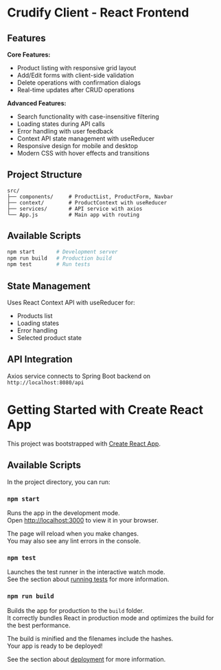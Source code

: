 # Crudify Client - React Frontend

## Features

**Core Features:**
- Product listing with responsive grid layout
- Add/Edit forms with client-side validation
- Delete operations with confirmation dialogs
- Real-time updates after CRUD operations

**Advanced Features:**
- Search functionality with case-insensitive filtering
- Loading states during API calls
- Error handling with user feedback
- Context API state management with useReducer
- Responsive design for mobile and desktop
- Modern CSS with hover effects and transitions

## Project Structure

```
src/
├── components/     # ProductList, ProductForm, Navbar
├── context/        # ProductContext with useReducer
├── services/       # API service with axios
└── App.js          # Main app with routing
```

## Available Scripts

```bash
npm start       # Development server
npm run build   # Production build
npm test        # Run tests
```

## State Management

Uses React Context API with useReducer for:
- Products list
- Loading states
- Error handling
- Selected product state

## API Integration

Axios service connects to Spring Boot backend on `http://localhost:8080/api`

# Getting Started with Create React App

This project was bootstrapped with [Create React App](https://github.com/facebook/create-react-app).

## Available Scripts

In the project directory, you can run:

### `npm start`

Runs the app in the development mode.\
Open [http://localhost:3000](http://localhost:3000) to view it in your browser.

The page will reload when you make changes.\
You may also see any lint errors in the console.

### `npm test`

Launches the test runner in the interactive watch mode.\
See the section about [running tests](https://facebook.github.io/create-react-app/docs/running-tests) for more information.

### `npm run build`

Builds the app for production to the `build` folder.\
It correctly bundles React in production mode and optimizes the build for the best performance.

The build is minified and the filenames include the hashes.\
Your app is ready to be deployed!

See the section about [deployment](https://facebook.github.io/create-react-app/docs/deployment) for more information.

